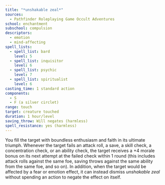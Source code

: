 ```yaml
---
title: "*unshakable zeal*"
sources:
  - Pathfinder Roleplaying Game Occult Adventures
school: enchantment
subschool: compulsion
descriptors:
  - emotion
  - mind-affecting
spell_lists:
  - spell_list: bard
    level: 5
  - spell_list: inquisitor
    level: 6
  - spell_list: psychic
    level: 7
  - spell_list: spiritualist
    level: 6
casting_time: 1 standard action
components:
  - S
  - F (a silver circlet)
range: touch
target: creature touched
duration: 1 hour/level
saving_throw: Will negates (harmless)
spell_resistance: yes (harmless)
---
```


You fill the target with boundless enthusiasm and faith in its ultimate triumph. Whenever the target fails an attack roll, a save, a skill check, a concentration check, or an ability check, the target receives a +4 morale bonus on its next attempt at the failed check within 1 round (this includes attack rolls against the same foe, saving throws against the same ability from the same foe, and so on). In addition, when the target would be affected by a fear or emotion effect, it can instead dismiss *unshakable zeal* without spending an action to negate the effect on itself.
